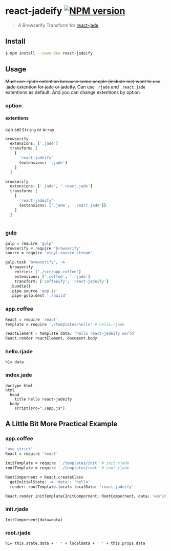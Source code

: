 # react-jadeify [![NPM version](https://badge.fury.io/js/react-jadeify.svg)](http://badge.fury.io/js/react-jadeify)
> A Browserify Transform for [react-jade](https://github.com/ForbesLindesay/react-jade).

## Install

```bash
$ npm install --save-dev react-jadeify
```

## Usage
<s>Must use .rjade extention because some people (include me) want to use .jade extention for jade or jadeify.</s>
Can use `.rjade` and `.react.jade` extentions as default.
And you can change extentions by option

### option
#### extentions
can set `String` or `Array`
``` coffee
browserify
  extensions: ['.jade']
  transform: [
    [
      'react-jadeify'
      {extensions: '.jade'}
    ]
  ]

```
``` coffee
browserify
  extensions: ['.jade', '.react.jade']
  transform: [
    [
      'react-jadeify'
      {extensions: ['.jade', '.react.jade']}
    ]
  ]
  
```

### gulp
``` coffee
gulp = require 'gulp'
browserify = require 'browserify'
source = require 'vinyl-source-stream'

gulp.task 'browserify', ->
  browserify
    entries: ['./src/app.coffee']
    extensions: ['.coffee', '.rjade']
    transform: ['coffeeify', 'react-jadeify']
  .bundle()
  .pipe source 'app.js'
  .pipe gulp.dest './build'
```

### app.coffee
``` coffee
React = require 'react'
template = require './templates/hello' # hello.rjade

reactElement = template data: 'hello react-jadeify world'
React.render reactElement, document.body

```

### hello.rjade
``` jade
h1= data

```

### index.jade
``` jade
doctype html
html
  head
    title hello react-jadeify
  body
    script(src="./app.js")

```

## A Little Bit More Practical Example

### app.coffee
``` coffee
'use strict'
React = require 'react'

initTemplate = require './templates/init' # init.rjade
rootTemplate = require './templates/root' # root.rjade

RootCompornent = React.createClass
  getInitialState: -> 'data': 'hello'
  render: rootTemplate.locals localData: 'react-jadeify'

React.render initTemplate(InitCompornent: RootCompornent, data: 'world'), document.body

```

### init.rjade
``` jade
InitCompornent(data=data)

```

### root.rjade
``` jade
h1= this.state.data + ' ' + localData + ' ' + this.props.data

```
